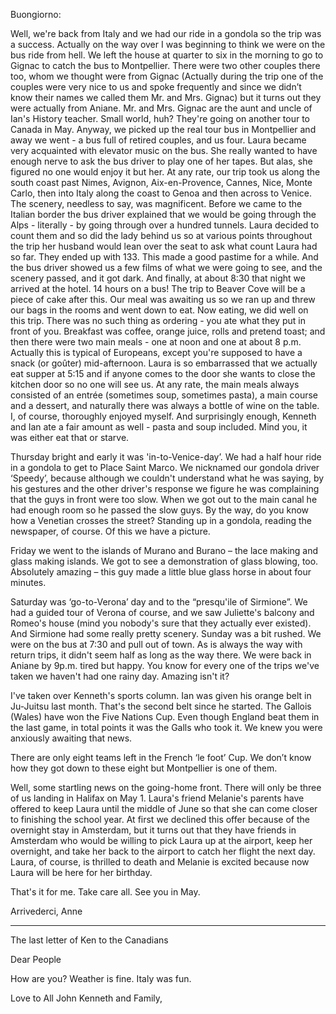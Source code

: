 Buongiorno:

Well, we're back from Italy and we had our ride in a gondola so the trip was a success. Actually on
the way over I was beginning to think we were on the bus ride from hell. We left the house at
quarter to six in the morning to go to Gignac to catch the bus to Montpellier. There were two other
couples there too, whom we thought were from Gignac (Actually during the trip one of the couples
were very nice to us and spoke frequently and since we didn’t know their names we called them Mr.
and Mrs. Gignac) but it turns out they were actually from Aniane. Mr. and Mrs. Gignac are the aunt
and uncle of Ian's History teacher. Small world, huh? They're going on another tour to Canada in
May. Anyway, we picked up the real tour bus in Montpellier and away we went - a bus full of
retired couples, and us four. Laura became very acquainted with elevator music on the bus. She
really wanted to have enough nerve to ask the bus driver to play one of her tapes. But alas, she
figured no one would enjoy it but her. At any rate, our trip took us along the south coast past
Nimes, Avignon, Aix-en-Provence, Cannes, Nice, Monte Carlo, then into Italy along the coast to
Genoa and then across to Venice. The scenery, needless to say, was magnificent. Before we came to
the Italian border the bus driver explained that we would be going through the Alps - literally - by
going through over a hundred tunnels. Laura decided to count them and so did the lady behind us so
at various points throughout the trip her husband would lean over the seat to ask what count Laura
had so far. They ended up with 133. This made a good pastime for a while. And the bus driver
showed us a few films of what we were going to see, and the scenery passed, and it got dark. And
finally, at about 8:30 that night we arrived at the hotel. 14 hours on a bus! The trip to Beaver
Cove will be a piece of cake after this. Our meal was awaiting us so we ran up and threw our bags
in the rooms and went down to eat. Now eating, we did well on this trip. There was no such thing as
ordering - you ate what they put in front of you. Breakfast was coffee, orange juice, rolls and
pretend toast; and then there were two main meals - one at noon and one at about 8 p.m. Actually
this is typical of Europeans, except you're supposed to have a snack (or goûter) mid-afternoon.
Laura is so embarrassed that we actually eat supper at 5:15 and if anyone comes to the door she
wants to close the kitchen door so no one will see us. At any rate, the main meals always consisted
of an entrée (sometimes soup, sometimes pasta), a main course and a dessert, and naturally there
was always a bottle of wine on the table. I, of course, thoroughly enjoyed myself. And surprisingly
enough, Kenneth and Ian ate a fair amount as well - pasta and soup included. Mind you, it was
either eat that or starve.

Thursday bright and early it was 'in-to-Venice-day’. We had a half hour ride in a gondola to get
to Place Saint Marco. We nicknamed our gondola driver ‘Speedy’, because although we couldn't
understand what he was saying, by his gestures and the other driver's response we figure he was
complaining that the guys in front were too slow. When we got out to the main canal he had enough room so he passed the slow guys. By the way, do you know how a Venetian crosses the street? Standing up in a gondola, reading the newspaper, of course. Of this we have a picture.

 Friday we went to the islands of Murano and Burano – the lace making and glass making islands. We got to see a demonstration of glass blowing, too. Absolutely amazing – this guy made a little blue glass horse in about four minutes.

Saturday was ‘go-to-Verona’ day and to the “presqu'ile of Sirmione”. We had a guided tour of Verona of course, and we saw Juliette's balcony and Romeo's house (mind you nobody's sure that they actually ever existed). And Sirmione had some really pretty scenery.
Sunday was a bit rushed. We were on the bus at 7:30 and pull out of town. As is always the way with return trips, it didn't seem half as long as the way there. We were back in Aniane by 9p.m. tired but happy. You know for every one of the trips we've taken we haven't had one rainy day. Amazing isn't it?

I've taken over Kenneth's sports column. Ian was given his orange belt in Ju-Juitsu last month. That's the second belt since he started.
The Gallois (Wales) have won the Five Nations Cup. Even though England beat them in the last game, in total points it was the Galls who took it. We knew you were anxiously awaiting that news.

There are only eight teams left in the French ‘le foot’ Cup. We don’t know how they got down to these eight but Montpellier is one of them.

Well, some startling news on the going-home front. There will only be three of us landing in Halifax on May 1. Laura's friend Melanie's parents have offered to keep Laura until the middle of June so that she can come closer to finishing the school year. At first we declined this offer because of the overnight stay in Amsterdam, but it turns out that they have friends in Amsterdam who would be willing to pick Laura up at the airport, keep her overnight, and take her back to the airport to catch her flight the next day. Laura, of course, is thrilled to death and Melanie is excited because now Laura will be here for her birthday.

That's it for me. Take care all. See you in May.

Arrivederci,
Anne


____________________________________________________________________________________

The last letter of Ken to the Canadians

Dear People

How are you? Weather is fine. Italy was fun.

Love to All
John Kenneth and Family,


